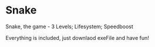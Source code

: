 # Snake
Snake, the game - 3 Levels; Lifesystem; Speedboost

Everything is included, just downlaod exeFile and have fun!
